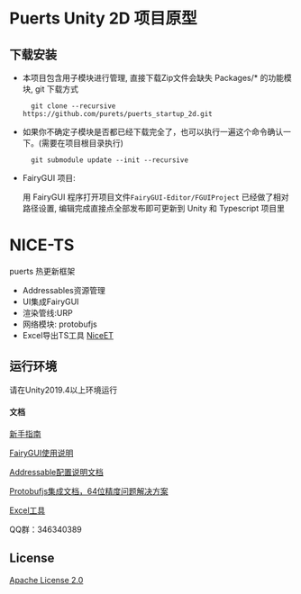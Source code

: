# Puerts Unity 2D 项目原型
## 下载安装
- 本项目包含用子模块进行管理, 直接下载Zip文件会缺失 Packages/* 的功能模块, git 下载方式

        git clone --recursive https://github.com/purets/puerts_startup_2d.git
    
- 如果你不确定子模块是否都已经下载完全了，也可以执行一遍这个命令确认一下。(需要在项目根目录执行)

        git submodule update --init --recursive
    
- FairyGUI 项目: 

  用 FairyGUI 程序打开项目文件`FairyGUI-Editor/FGUIProject` 已经做了相对路径设置, 编辑完成直接点全部发布即可更新到 Unity 和 Typescript 项目里

    
# NICE-TS

puerts 热更新框架
* Addressables资源管理
* UI集成FairyGUI
* 渲染管线:URP
* 网络模块: protobufjs
* Excel导出TS工具 [NiceET](https://github.com/Justin-sky/Nice-ET/tree/master/Tools/ExcelExporter)


## 运行环境

请在Unity2019.4以上环境运行


#### 文档

[新手指南](https://zhuanlan.zhihu.com/p/206578729)

[FairyGUI使用说明](https://zhuanlan.zhihu.com/p/213926253)

[Addressable配置说明文档](https://zhuanlan.zhihu.com/p/184846532)

[Protobufjs集成文档，64位精度问题解决方案](https://zhuanlan.zhihu.com/p/205342984)

[Excel工具](https://zhuanlan.zhihu.com/p/216183764)

QQ群：346340389



## License

[Apache License 2.0](LICENSE)
